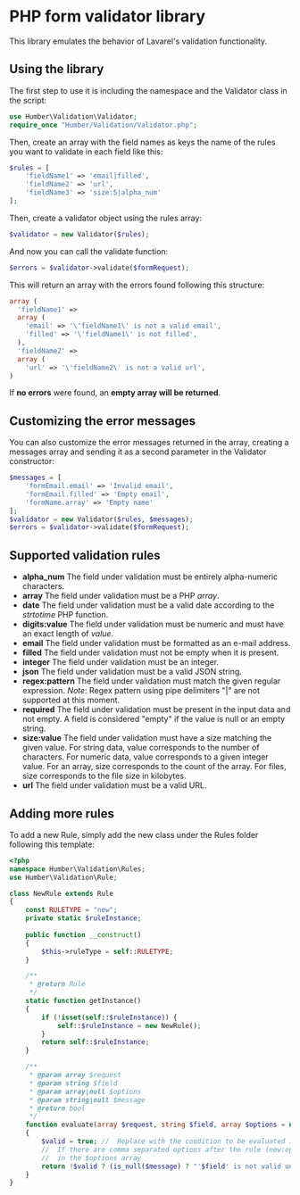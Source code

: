 # PHP form validator library
This library emulates the behavior of Lavarel's validation functionality.
## Using the library
The first step to use it is including the namespace
and the Validator class in the script:

```php
use Humber\Validation\Validator;
require_once "Humber/Validation/Validator.php";
```
Then, create an array with the field names as keys the name of the rules you want to validate in each field like this:
```php
$rules = [
    'fieldName1' => 'email|filled',
    'fieldName2' => 'url',
    'fieldName3' => 'size:5|alpha_num'
];
```
Then, create a validator object using the rules array:
```php
$validator = new Validator($rules);
```
And now you can call the validate function:
```php
$errors = $validator->validate($formRequest);
```
This will return an array with the errors found following this structure:
```php
array (
  'fieldName1' => 
  array (
    'email' => '\'fieldName1\' is not a valid email',
    'filled' => '\'fieldName1\' is not filled',
  ),
  'fieldName2' =>
  array (
    'url' => '\'fieldName2\' is not a valid url',
)
```
If **no errors** were found, an **empty array will be returned**.
## Customizing the error messages
You can also customize the error messages returned in the array, creating a messages array and sending it as a second 
parameter in the Validator constructor:
```php
$messages = [
    'formEmail.email' => 'Invalid email',
    'formEmail.filled' => 'Empty email',
    'formName.array' => 'Empty name'
];
$validator = new Validator($rules, $messages);
$errors = $validator->validate($formRequest);
```
## Supported validation rules
- **alpha_num** The field under validation must be entirely alpha-numeric characters.
- **array** The field under validation must be a PHP *array*.
- **date** The field under validation must be a valid date according to the *strtotime* PHP function.
- **digits:value** The field under validation must be numeric and must have an exact length of *value*. 
- **email** The field under validation must be formatted as an e-mail address. 
- **filled** The field under validation must not be empty when it is present.
- **integer** The field under validation must be an integer.
- **json** The field under validation must be a valid JSON string.
- **regex:pattern** The field under validation must match the given regular expression.
*Note*: Regex pattern using pipe delimiters "|" are not supported at this moment.
- **required** The field under validation must be present in the input data and not empty. A field is considered "empty"
 if the value is null or an empty string.
- **size:value** The field under validation must have a size matching the given value. For string data, value 
corresponds to the number of characters. For numeric data, value corresponds to a given integer value. For an array, 
size corresponds to the count of the array. For files, size corresponds to the file size in kilobytes. 
- **url** The field under validation must be a valid URL.
## Adding more rules
To add a new Rule, simply add the new class under the Rules folder following this template:
```php
<?php
namespace Humber\Validation\Rules;
use Humber\Validation\Rule;

class NewRule extends Rule
{
    const RULETYPE = "new";
    private static $ruleInstance;
    
    public function __construct()
    {
        $this->ruleType = self::RULETYPE;
    }

    /**
     * @return Rule
     */
    static function getInstance()
    {
        if (!isset(self::$ruleInstance)) {
            self::$ruleInstance = new NewRule();
        }
        return self::$ruleInstance;
    }

    /**
     * @param array $request
     * @param string $field
     * @param array|null $options
     * @param string|null $message
     * @return bool
     */
    function evaluate(array $request, string $field, array $options = null, string $message = null)
    {
        $valid = true; //  Replace with the condition to be evaluated in the $request[field] variable
        //  If there are comma separated options after the rule (new:op1,op2), they will be available
        //  in the $options array
        return !$valid ? (is_null($message) ? "'$field' is not valid under the 'new' rule" : $message) : null;
    }
}
``` 